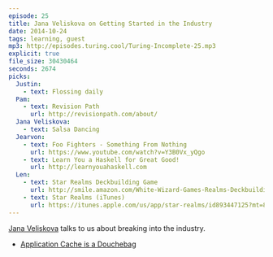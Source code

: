```yaml
---
episode: 25
title: Jana Veliskova on Getting Started in the Industry
date: 2014-10-24
tags: learning, guest
mp3: http://episodes.turing.cool/Turing-Incomplete-25.mp3
explicit: true
file_size: 30430464
seconds: 2674
picks:
  Justin:
    - text: Flossing daily
  Pam:
    - text: Revision Path
      url: http://revisionpath.com/about/
  Jana Veliskova:
    - text: Salsa Dancing
  Jearvon:
    - text: Foo Fighters - Something From Nothing
      url: https://www.youtube.com/watch?v=Y3B0Vx_yQgo
    - text: Learn You a Haskell for Great Good!
      url: http://learnyouahaskell.com
  Len:
    - text: Star Realms Deckbuilding Game
      url: http://smile.amazon.com/White-Wizard-Games-Realms-Deckbuilding/dp/B00HRGMPIU/ref=sr_1_1?ie=UTF8&qid=1414118662&sr=8-1&keywords=star+realms
    - text: Star Realms (iTunes)
      url: https://itunes.apple.com/us/app/star-realms/id893447125?mt=8
---
```

[Jana Veliskova](https://twitter.com/jveliskova) talks to us about breaking into the industry.

* [Application Cache is a Douchebag](http://alistapart.com/article/application-cache-is-a-douchebag)
